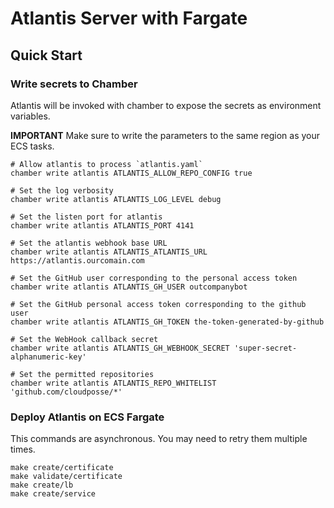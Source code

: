 # Atlantis Server with Fargate

## Quick Start

### Write secrets to Chamber

Atlantis will be invoked with chamber to expose the secrets as environment variables.

**IMPORTANT** Make sure to write the parameters to the same region as your ECS tasks.

```
# Allow atlantis to process `atlantis.yaml`
chamber write atlantis ATLANTIS_ALLOW_REPO_CONFIG true

# Set the log verbosity
chamber write atlantis ATLANTIS_LOG_LEVEL debug

# Set the listen port for atlantis
chamber write atlantis ATLANTIS_PORT 4141

# Set the atlantis webhook base URL
chamber write atlantis ATLANTIS_ATLANTIS_URL https://atlantis.ourcomain.com

# Set the GitHub user corresponding to the personal access token
chamber write atlantis ATLANTIS_GH_USER outcompanybot

# Set the GitHub personal access token corresponding to the github user
chamber write atlantis ATLANTIS_GH_TOKEN the-token-generated-by-github

# Set the WebHook callback secret
chamber write atlantis ATLANTIS_GH_WEBHOOK_SECRET 'super-secret-alphanumeric-key'

# Set the permitted repositories
chamber write atlantis ATLANTIS_REPO_WHITELIST 'github.com/cloudposse/*'
```

### Deploy Atlantis on ECS Fargate

This commands are asynchronous. You may need to retry them multiple times. 

```
make create/certificate
make validate/certificate
make create/lb
make create/service
```
